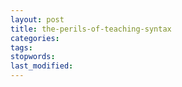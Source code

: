 ```yaml
---
layout: post
title: the-perils-of-teaching-syntax
categories:
tags:
stopwords:
last_modified:
---
```


<!--more-->


